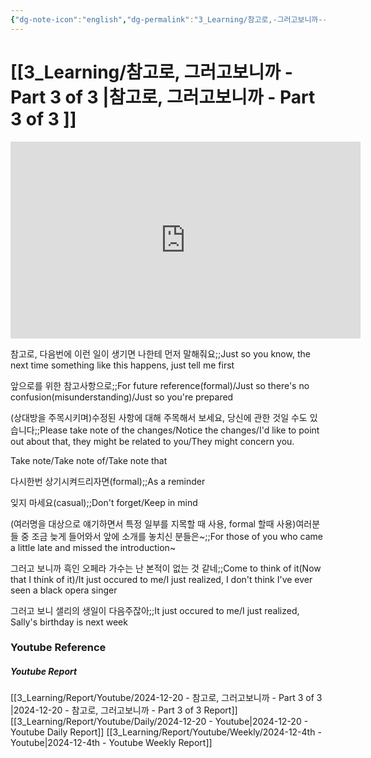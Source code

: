 ```yaml
---
{"dg-note-icon":"english","dg-permalink":"3_Learning/참고로,-그러고보니까---Part-3-of-3-","created-date":"2024-12-20 11:03:24 pm","date":"2024-12-20","type":"youtube","tags":["youtube","english","flashcards"],"aliases":null,"youtuber":"빨모쌤","channelName":"라이브 아카데미","link":"https://www.youtube.com/watch?v=XUEnIZ_e7pE","img":"https://img.youtube.com/vi/XUEnIZ_e7pE/0.jpg","dg-publish":true,"permalink":"/3_Learning/참고로,-그러고보니까---Part-3-of-3-/","dgPassFrontmatter":true,"noteIcon":"english"}
---
```


# [[3_Learning/참고로, 그러고보니까 - Part 3 of 3 \|참고로, 그러고보니까 - Part 3 of 3 ]]


<div class="container-root"><span></span></div><div><div class="container-root"><iframe width="560" height="315" src="https://www.youtube.com/embed/XUEnIZ_e7pE" title="YouTube video player" frameborder="0" allow="accelerometer; autoplay; clipboard-write; encrypted-media; gyroscope; picture-in-picture; web-share" allowfullscreen=""></iframe></div></div>

참고로, 다음번에 이런 일이 생기면 나한테 먼저 말해줘요;;Just so you know, the next time something like this happens, just tell me first
<!--SR:!2024-12-28,1,230-->
앞으로를 위한 참고사항으로;;For future reference(formal)/Just so there's no confusion(misunderstanding)/Just so you're prepared
<!--SR:!2024-12-28,1,230-->

(상대방을 주목시키며)수정된 사항에 대해 주목해서 보세요, 당신에 관한 것일 수도 있습니다;;Please take note of the changes/Notice the changes/I'd like to point out about that, they might be related to you/They might concern you.
<!--SR:!2024-12-28,1,230-->

Take note/Take note of/Take note that

다시한번 상기시켜드리자면(formal);;As a reminder
<!--SR:!2024-12-31,4,270-->
잊지 마세요(casual);;Don't forget/Keep in mind
<!--SR:!2024-12-31,4,270-->

(여러명을 대상으로 얘기하면서 특정 일부를 지목할 때 사용, formal 할때 사용)여러분들 중 조금 늦게 들어와서 앞에 소개를 놓치신 분들은~;;For those of you who came a little late and missed the introduction~
<!--SR:!2024-12-28,1,230-->

그러고 보니까 흑인 오페라 가수는 난 본적이 없는 것 같네;;Come to think of it(Now that I think of it)/It just occured to me/I just realized, I don't think I've ever seen a black opera singer
<!--SR:!2025-01-05,3,266-->
그러고 보니 샐리의 생일이 다음주잖아;;It just occured to me/I just realized, Sally's birthday is next week
<!--SR:!2025-01-05,2,230-->








### Youtube Reference
##### Youtube Report
[[3_Learning/Report/Youtube/2024-12-20 - 참고로, 그러고보니까 - Part 3 of 3 \|2024-12-20 - 참고로, 그러고보니까 - Part 3 of 3  Report]]
[[3_Learning/Report/Youtube/Daily/2024-12-20 - Youtube\|2024-12-20 - Youtube Daily Report]]
[[3_Learning/Report/Youtube/Weekly/2024-12-4th - Youtube\|2024-12-4th - Youtube Weekly Report]]

